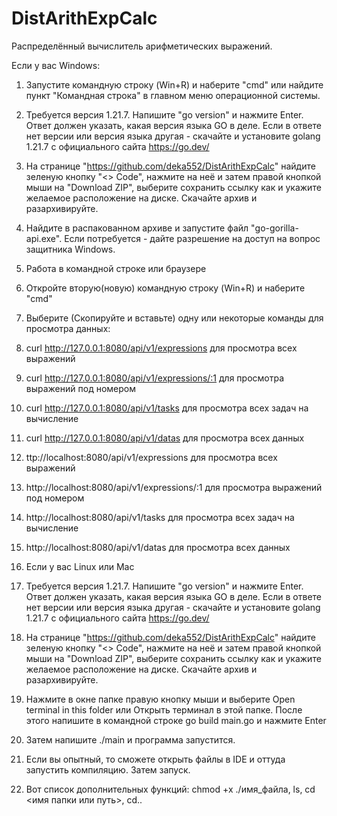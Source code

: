 # DistArithExpCalc
Распределённый вычислитель арифметических выражений.

Если у вас Windows:
1. Запустите командную строку (Win+R) и наберите "cmd" или найдите пункт "Командная строка" в главном меню операционной системы. 
2. Требуется версия 1.21.7. Напишите "go version" и нажмите Enter. Ответ должен указать, какая версия языка GO в деле. Если в ответе нет версии или версия языка другая - скачайте и установите golang 1.21.7 c официального сайта https://go.dev/
3. На странице "https://github.com/deka552/DistArithExpCalc" найдите зеленую кнопку "<> Code", нажмите на неё и затем правой кнопкой мыши на "Download ZIP", выберите сохранить ссылку как и укажите желаемое расположение на диске. Скачайте архив и разархивируйте.
4. Найдите в распакованном архиве и запустите файл "go-gorilla-api.exe". Если потребуется - дайте разрешение на доступ на вопрос защитника Windows.
5. Работа в командной строке или браузере
6. Откройте вторую(новую) командную строку (Win+R) и наберите "cmd" 
7. Выберите (Скопируйте и вставьте) одну или некоторые команды для просмотра данных:
8. curl http://127.0.0.1:8080/api/v1/expressions для просмотра всех выражений
9. curl http://127.0.0.1:8080/api/v1/expressions/:1 для просмотра выражений под номером
10. curl http://127.0.0.1:8080/api/v1/tasks для просмотра всех задач на вычисление
11. curl http://127.0.0.1:8080/api/v1/datas для просмотра всех данных
12. ttp://localhost:8080/api/v1/expressions для просмотра всех выражений
13. http://localhost:8080/api/v1/expressions/:1 для просмотра выражений под номером
14. http://localhost:8080/api/v1/tasks для просмотра всех задач на вычисление
15. http://localhost:8080/api/v1/datas для просмотра всех данных

16. Если у вас Linux или Mac
17. Требуется версия 1.21.7. Напишите "go version" и нажмите Enter. Ответ должен указать, какая версия языка GO в деле. Если в ответе нет версии или версия языка другая - скачайте и установите golang 1.21.7 c официального сайта https://go.dev/
18. На странице "https://github.com/deka552/DistArithExpCalc" найдите зеленую кнопку "<> Code", нажмите на неё и затем правой кнопкой мыши на "Download ZIP", выберите сохранить ссылку как и укажите желаемое расположение на диске. Скачайте архив и разархивируйте.
19. Нажмите в окне папке правую кнопку мыши и выберите Open terminal in this folder или Открыть терминал в этой папке. После этого напишите в командной строке go build main.go и нажмите Enter
20. Затем напишите ./main и программа запустится.

21. Если вы опытный, то сможете открыть файлы в IDE и оттуда запустить компиляцию. Затем запуск.
22. Вот список дополнительных функций: chmod +x ./имя_файла, ls, cd <имя папки или путь>, cd..

 
